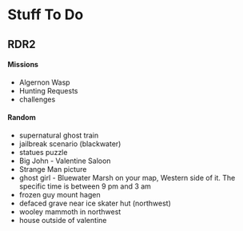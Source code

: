 # Stuff To Do

## RDR2

#### Missions

 - Algernon Wasp
 - Hunting Requests
 - challenges

#### Random

  - supernatural ghost train
  - jailbreak scenario (blackwater)
  - statues puzzle
  - Big John - Valentine Saloon
  - Strange Man picture
  - ghost girl - Bluewater Marsh on your map, Western side of it. The specific time is between 9 pm and 3 am
  - frozen guy mount hagen
  - defaced grave near ice skater hut (northwest)
  - wooley mammoth in northwest
  - house outside of valentine
